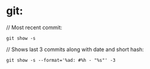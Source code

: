 # git:

// Most recent commit:

    git show -s

// Shows last 3 commits along with date and short hash:

    git show -s --format='%ad: #%h - "%s"' -3

